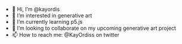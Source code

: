 - 👋 Hi, I’m @kayordis
- 👀 I’m interested in generative art
- 🌱 I’m currently learning p5.js
- 💞️ I’m looking to collaborate on my upcoming generative art project
- 📫 How to reach me: @KayOrdiss on twitter

<!---
kayordis/kayordis is a ✨ special ✨ repository because its `README.md` (this file) appears on your GitHub profile.
You can click the Preview link to take a look at your changes.
--->
